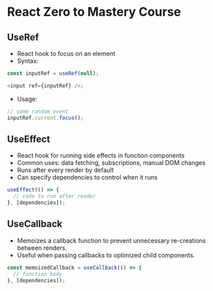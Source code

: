 # React Zero to Mastery Course

## UseRef

- React hook to focus on an element
- Syntax:

```js
const inputRef = useRef(null);

<input ref={inputRef} />;
```

- Usage:

```js
// some random event
inputRef.current.focus();
```

## UseEffect

- React hook for running side effects in function components
- Common uses: data fetching, subscriptions, manual DOM changes
- Runs after every render by default
- Can specify dependencies to control when it runs

```js
useEffect(() => {
  // code to run after render
}, [dependencies]);
```

## UseCallback

- Memoizes a callback function to prevent unnecessary re-creations between renders.
- Useful when passing callbacks to optimized child components.

```js
const memoizedCallback = useCallback(() => {
  // function body
}, [dependencies]);
```
